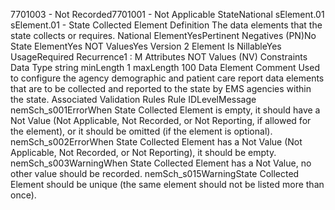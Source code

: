 

7701003 - Not Recorded7701001 - Not Applicable
StateNational
sElement.01
sElement.01 - State Collected Element
Definition
The data elements that the state collects or requires.
National ElementYesPertinent Negatives (PN)No
State ElementYes
NOT ValuesYes
Version 2 Element
Is NillableYes
UsageRequired
Recurrence1 : M
Attributes
NOT Values (NV)
Constraints
Data Type
string
minLength
1
maxLength
100
Data Element Comment
Used to configure the agency demographic and patient care report data elements that are to be collected and reported to the
state by EMS agencies within the state.
Associated Validation Rules
Rule IDLevelMessage
nemSch_s001ErrorWhen State Collected Element is empty, it should have a Not Value (Not Applicable, Not
Recorded, or Not Reporting, if allowed for the element), or it should be omitted (if the element is
optional).
nemSch_s002ErrorWhen State Collected Element has a Not Value (Not Applicable, Not Recorded, or Not
Reporting), it should be empty.
nemSch_s003WarningWhen State Collected Element has a Not Value, no other value should be recorded.
nemSch_s015WarningState Collected Element should be unique (the same element should not be listed more than
once).